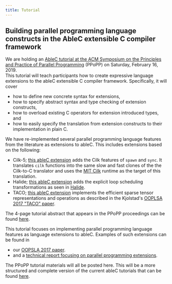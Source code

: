 ```yaml
---
title: Tutorial
---
```


## Building parallel programming language constructs in the AbleC extensible C compiler framework

We are holding an [AbleC tutorial at the ACM Symposium on the
Principles and Practice of Parallel Programming](https://ppopp19.sigplan.org/track/PPoPP-2019-Workshops-and-Tutorials#event-overview) (PPoPP) on Saturday, February
16, 2019.  
This tutorial will teach participants how to create
expressive language extensions to the ableC extensible C compiler
framework. Specifically, it will cover
- how to define new concrete syntax for extensions,
- how to specify abstract syntax and type checking of extension constructs,
- how to overload existing C operators for extension introduced types, and
- how to easily specify the translation from extension constructs to their implementation in plain C.

We have re-implemented several parallel programming language features
from the literature as extensions to ableC.  This includes extensions
based on the following:
- Cilk-5; [this ableC
  extension](https://github.com/melt-umn/ableC-cilk) adds the Cilk
  features of ``spawn`` and ``sync``.  It translates ``cilk``
  functions into the same slow and fast clones of the the Cilk-to-C
  translator and uses the [MIT
  Cilk](https://doi.org/10.1145/277650.277727) runtime as the target
  of this translation. 
- Halide; [this ableC
  extension](https://github.com/melt-umn/ableC-halide) adds the
  explicit loop scheduling transformations as seen in
  [Halide](http://halide-lang.org/). 
- TACO; [this ableC
  extension](https://github.com/melt-umn/ableC-tensor-algebra)
  implements the efficient sparse tensor representations and
  operations as described in the Kjolstad's [OOPLSA 2017 "TACO"
  paper](https://doi.org/10.1145/3133901). 


The 4-page tutorial abstract that appears in the PPoPP proceedings can
be found [here](https://www-users.cs.umn.edu/~evw/pubs/carlson19ppopp/).

This tutorial focuses on implementing parallel programming language
features as language extensions to ableC.  Examples of such extensions
can be found in
- our [OOPSLA 2017 paper](https://www-users.cs.umn.edu/~evw/pubs/kaminski17oopsla/).
- and a [technical report focusing on parallel programming extensions](https://www.cs.umn.edu/research/technical_reports/view/19-001).

The PPoPP tutorial materials will all be posted here.  This will be a
more structured and complete version of the current ableC tutorials
that can be found [here](https://github.com/melt-umn/ableC/tree/develop/tutorials).

